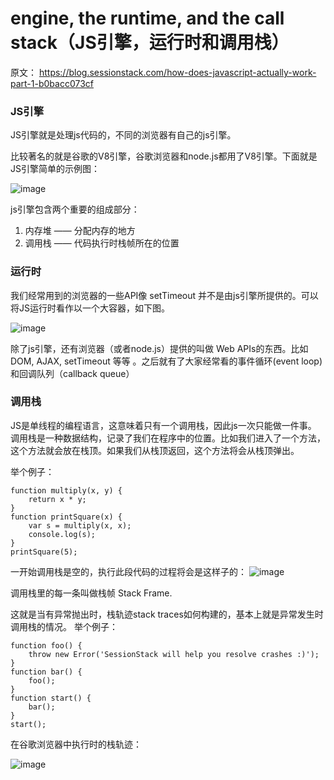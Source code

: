 # engine, the runtime, and the call stack（JS引擎，运行时和调用栈）
原文： https://blog.sessionstack.com/how-does-javascript-actually-work-part-1-b0bacc073cf

### JS引擎

JS引擎就是处理js代码的，不同的浏览器有自己的js引擎。

比较著名的就是谷歌的V8引擎，谷歌浏览器和node.js都用了V8引擎。下面就是JS引擎简单的示例图：

![image](https://user-images.githubusercontent.com/69185043/132645740-02558aea-7a33-4b44-b556-06f66615a38d.png)


js引擎包含两个重要的组成部分：
1. 内存堆 —— 分配内存的地方
2. 调用栈 —— 代码执行时栈帧所在的位置

### 运行时

我们经常用到的浏览器的一些API像 setTimeout 并不是由js引擎所提供的。可以将JS运行时看作以一个大容器，如下图。

![image](https://user-images.githubusercontent.com/69185043/132647900-efd71869-2f55-4474-895f-8d12ddb45a0b.png)

除了js引擎，还有浏览器（或者node.js）提供的叫做 Web APIs的东西。比如 DOM, AJAX, setTimeout 等等 。之后就有了大家经常看的事件循环(event loop) 和回调队列（callback queue）

### 调用栈

JS是单线程的编程语言，这意味着只有一个调用栈，因此js一次只能做一件事。
调用栈是一种数据结构，记录了我们在程序中的位置。比如我们进入了一个方法，这个方法就会放在栈顶。如果我们从栈顶返回，这个方法将会从栈顶弹出。

举个例子：

```
function multiply(x, y) {
    return x * y;
}
function printSquare(x) {
    var s = multiply(x, x);
    console.log(s);
}
printSquare(5);
```

一开始调用栈是空的，执行此段代码的过程将会是这样子的：
![image](https://user-images.githubusercontent.com/69185043/132652848-300d6dcf-3dd6-488a-bf80-6ec1256d14d1.png)

调用栈里的每一条叫做栈帧 Stack Frame.

这就是当有异常抛出时，栈轨迹stack traces如何构建的，基本上就是异常发生时调用栈的情况。
举个例子：

```
function foo() {
    throw new Error('SessionStack will help you resolve crashes :)');
}
function bar() {
    foo();
}
function start() {
    bar();
}
start();
```
在谷歌浏览器中执行时的栈轨迹：

![image](https://user-images.githubusercontent.com/69185043/132654246-37e0e382-5525-4e48-a8bf-d6e6007e1c07.png)


